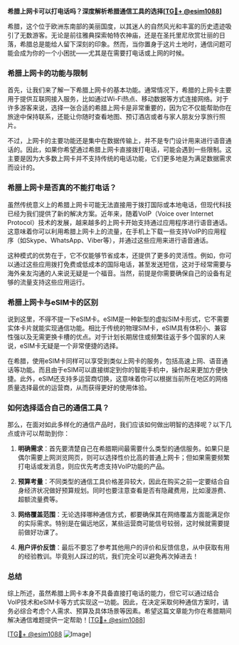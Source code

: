 **希腊上网卡可以打电话吗？深度解析希腊通信工具的选择[[TG💪+ @esim1088](https://t.me/s/esim1088)]**

希腊，这个位于欧洲东南部的美丽国度，以其迷人的自然风光和丰富的历史遗迹吸引了无数游客。无论是前往雅典探索帕特农神庙，还是在圣托里尼欣赏壮丽的日落，希腊总是能给人留下深刻的印象。然而，当你置身于这片土地时，通信问题可能会成为你的一个小困扰——尤其是在需要打电话或上网的时候。

### 希腊上网卡的功能与限制

首先，让我们来了解一下希腊上网卡的基本功能。通常情况下，希腊的上网卡主要用于提供互联网接入服务，比如通过Wi-Fi热点、移动数据等方式连接网络。对于许多游客来说，选择一张合适的希腊上网卡是非常重要的，因为它不仅能帮助你在旅途中保持联系，还能让你随时查看地图、预订酒店或者与家人朋友分享旅行照片。

不过，上网卡的主要功能还是集中在数据传输上，并不是专门设计用来进行语音通话的。因此，如果你希望通过希腊上网卡直接拨打电话，可能会遇到一些限制。这主要是因为大多数上网卡并不支持传统的电话功能，它们更多地是为满足数据需求而设计的。

### 希腊上网卡是否真的不能打电话？

虽然传统意义上的希腊上网卡可能无法直接用于拨打国际或本地电话，但现代科技已经为我们提供了新的解决方案。近年来，随着VoIP（Voice over Internet Protocol）技术的发展，越来越多的上网卡开始支持通过应用程序进行语音通话。这意味着你可以利用希腊上网卡上的流量，在手机上下载一些支持VoIP的应用程序（如Skype、WhatsApp、Viber等），并通过这些应用来进行语音通话。

这种模式的优势在于，它不仅能够节省成本，还提供了更多的灵活性。例如，你可以通过这些应用拨打免费或低成本的国际电话，甚至发送短信，这对于经常需要与海外亲友沟通的人来说无疑是一个福音。当然，前提是你需要确保自己的设备有足够的流量支持这些应用运行。

### 希腊上网卡与eSIM卡的区别

说到这里，不得不提一下eSIM卡。eSIM是一种新型的虚拟SIM卡形式，它不需要实体卡片就能实现通信功能。相比于传统的物理SIM卡，eSIM具有体积小、兼容性强以及无需更换卡槽的优点。对于计划长期居住或频繁往返于多个国家的人来说，eSIM卡无疑是一个非常便捷的选择。

在希腊，使用eSIM卡同样可以享受到类似上网卡的服务，包括高速上网、语音通话等功能。而且由于eSIM可以直接绑定到你的智能手机中，操作起来更加方便快捷。此外，eSIM还支持多运营商切换，这意味着你可以根据当前所在地区的网络质量选择最优的运营商，从而获得更好的使用体验。

### 如何选择适合自己的通信工具？

那么，在面对如此多样化的通信产品时，我们应该如何做出明智的选择呢？以下几点或许可以帮助到你：

1. **明确需求**：首先要清楚自己在希腊期间最需要什么类型的通信服务。如果只是偶尔需要上网浏览网页，则可以选择性价比高的普通上网卡；但如果需要频繁打电话或发消息，则应优先考虑支持VoIP功能的产品。
   
2. **预算考量**：不同类型的通信工具价格差异较大，因此在购买之前一定要结合自身经济状况做好预算规划。同时也要注意查看是否有隐藏费用，比如漫游费、超额流量费等。
   
3. **网络覆盖范围**：无论选择哪种通信方式，都要确保其在网络覆盖方面能满足你的实际需求。特别是在偏远地区，某些运营商可能信号较弱，这时候就需要提前做好功课了。
   
4. **用户评价反馈**：最后不要忘了参考其他用户的评价和反馈信息，从中获取有用的经验教训。毕竟别人踩过的坑，我们完全可以避免再次掉进去！

### 总结

综上所述，虽然希腊上网卡本身不具备直接打电话的能力，但它可以通过结合VoIP技术和eSIM卡等方式实现这一功能。因此，在决定采取何种通信方案时，请务必综合考虑个人需求、预算及具体场景等因素。希望这篇文章能为你在希腊期间解决通信难题提供一定帮助！[[TG💪+ @esim1088](https://t.me/s/esim1088)]

[[TG💪+ @esim1088](https://t.me/s/esim1088) ![Image](https://i.postimg.cc/4NQfJmqS/Snipaste-2025-05-13-00-14-12.png)]